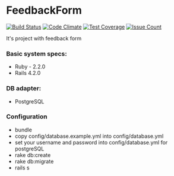 FeedbackForm
============

[![Build Status](https://travis-ci.org/aYaremchuk/form_with_travis.svg?branch=master)](https://travis-ci.org/aYaremchuk/form_with_travis.svg?branch=master)
[![Code Climate](https://codeclimate.com/github/aYaremchuk/form_with_travis/badges/gpa.svg)](https://codeclimate.com/github/aYaremchuk/form_with_travis)
[![Test Coverage](https://codeclimate.com/github/aYaremchuk/form_with_travis/badges/coverage.svg)](https://codeclimate.com/github/aYaremchuk/form_with_travis/coverage)
[![Issue Count](https://codeclimate.com/github/aYaremchuk/form_with_travis/badges/issue_count.svg)](https://codeclimate.com/github/aYaremchuk/form_with_travis)


It's project with feedback form

### Basic system specs:
- Ruby - 2.2.0
- Rails  4.2.0

### DB adapter:
- PostgreSQL

### Configuration
* bundle
* copy config/database.example.yml into config/database.yml
* set your username and password into config/database.yml for postgreSQL
* rake db:create
* rake db:migrate
* rails s
